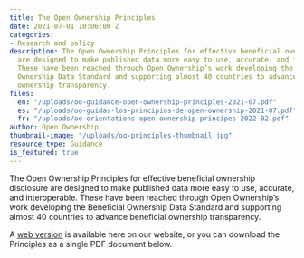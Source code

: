 ```yaml
---
title: The Open Ownership Principles
date: 2021-07-01 10:06:00 Z
categories:
- Research and policy
description: The Open Ownership Principles for effective beneficial ownership disclosure
  are designed to make published data more easy to use, accurate, and interoperable.
  These have been reached through Open Ownership’s work developing the Beneficial
  Ownership Data Standard and supporting almost 40 countries to advance beneficial
  ownership transparency.
files:
  en: "/uploads/oo-guidance-open-ownership-principles-2021-07.pdf"
  es: "/uploads/oo-guidas-los-principios-de-open-ownership-2021-07.pdf"
  fr: "/uploads/oo-orientations-open-ownership-principes-2022-02.pdf"
author: Open Ownership
thumbnail-image: "/uploads/oo-principles-thumbnail.jpg"
resource_type: Guidance
is_featured: true
---
```


The Open Ownership Principles for effective beneficial ownership disclosure are designed to make published data more easy to use, accurate, and interoperable. These have been reached through Open Ownership’s work developing the Beneficial Ownership Data Standard and supporting almost 40 countries to advance beneficial ownership transparency.

A [web version](/principles) is available here on our website, or you can download the Principles as a single PDF document below.